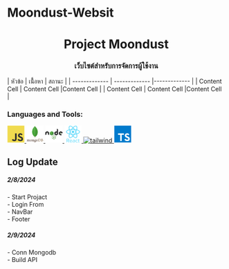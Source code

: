 ﻿# Moondust-Websit
<h1 align="center">Project Moondust</h1>
<h3 align="center">เว็บไซต์สำหรับการจัดการผู้ใช้งาน</h3>
| หัวข้อ  | เนื้้อหา | สถานะ |
| ------------- | ------------- |------------- |
| Content Cell  | Content Cell  |Content Cell  |
| Content Cell  | Content Cell  |Content Cell  |

<h3 align="left">Languages and Tools:</h3>
<p align="left"> 
<a href="https://developer.mozilla.org/en-US/docs/Web/JavaScript" target="_blank" rel="noreferrer"> <img src="https://raw.githubusercontent.com/devicons/devicon/master/icons/javascript/javascript-original.svg" alt="javascript" width="40" height="40"/> </a> 
<a href="https://www.mongodb.com/" target="_blank" rel="noreferrer"> <img src="https://raw.githubusercontent.com/devicons/devicon/master/icons/mongodb/mongodb-original-wordmark.svg" alt="mongodb" width="40" height="40"/> </a> 
<a href="https://nodejs.org" target="_blank" rel="noreferrer"> <img src="https://raw.githubusercontent.com/devicons/devicon/master/icons/nodejs/nodejs-original-wordmark.svg" alt="nodejs" width="40" height="40"/> </a> 
<a href="https://reactjs.org/" target="_blank" rel="noreferrer"> <img src="https://raw.githubusercontent.com/devicons/devicon/master/icons/react/react-original-wordmark.svg" alt="react" width="40" height="40"/> </a> 
<a href="https://tailwindcss.com/" target="_blank" rel="noreferrer"> <img src="https://www.vectorlogo.zone/logos/tailwindcss/tailwindcss-icon.svg" alt="tailwind" width="40" height="40"/> </a> 
<a href="https://www.typescriptlang.org/" target="_blank" rel="noreferrer"> <img src="https://raw.githubusercontent.com/devicons/devicon/master/icons/typescript/typescript-original.svg" alt="typescript" width="40" height="40"/> </a> </p>

<h2 align="left">Log Update</h3>
<p align="left">
  <h5>2/8/2024</h5>
  <a> - Start Projact</a>
  <br>
    <a> - Login From </a>
  <br>
    <a> - NavBar </a>
  <br>
    <a> - Footer </a>
  <br>
  <h5>2/9/2024</h5>
    <a> - Conn Mongodb </a><br>
    <a> - Build API </a><br>
</p>
